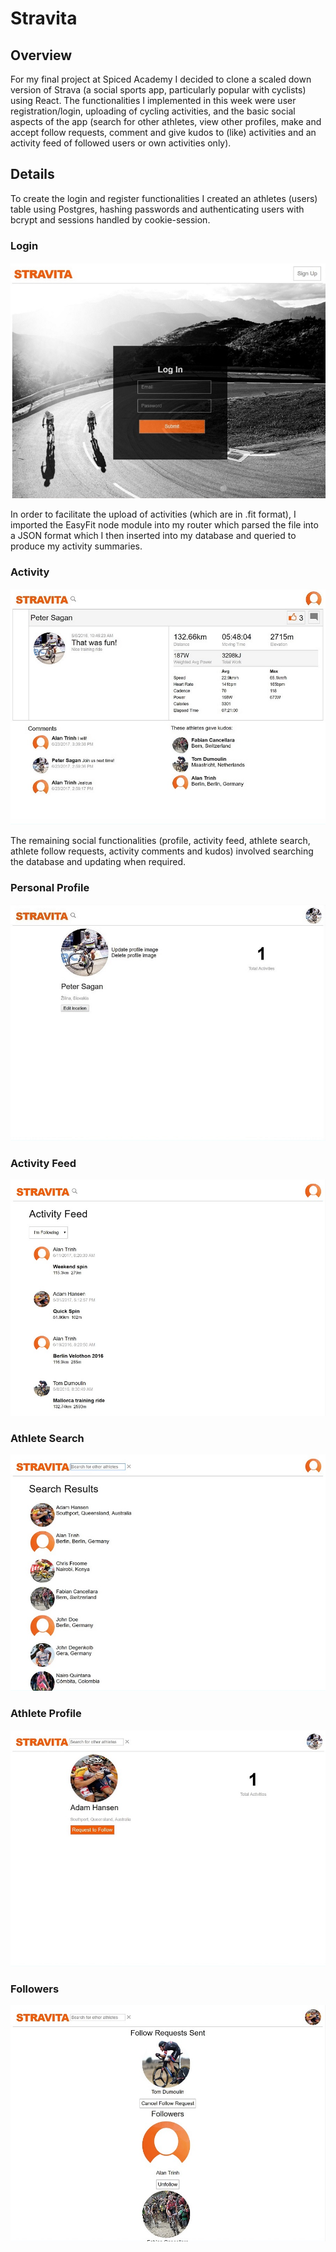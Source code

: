 
# Stravita

## Overview
For my final project at Spiced Academy I decided to clone a scaled down version of Strava (a social sports app, particularly popular with cyclists) using React.  The functionalities I implemented in this week were user registration/login, uploading of cycling activities, and the basic social aspects of the app (search for other athletes, view other profiles, make and accept follow requests, comment and give kudos to (like) activities and an activity feed of followed users or own activities only).

## Details
To create the login and register functionalities I created an athletes (users) table using Postgres, hashing passwords and authenticating users with bcrypt and sessions handled by cookie-session.

### Login
![Alt text](/public/images/screenshots/login.jpg?raw=true "Login")

In order to facilitate the upload of activities (which are in .fit format), I imported the EasyFit node module into my router which parsed the file into a JSON format which I then inserted into my database and queried to produce my activity summaries.

### Activity
![Alt text](/public/images/screenshots/activity.jpg?raw=true "Activity")

The remaining social functionalities (profile, activity feed, athlete search, athlete follow requests, activity comments and kudos) involved searching the database and updating when required.

### Personal Profile
![Alt text](/public/images/screenshots/profile.jpg?raw=true "Personal Profile")

### Activity Feed
![Alt text](/public/images/screenshots/activity_feed.jpg?raw=true "Activity Feed")

### Athlete Search
![Alt text](/public/images/screenshots/athlete_search.jpg?raw=true "Athlete Search")

### Athlete Profile
![Alt text](/public/images/screenshots/athlete.jpg?raw=true "Athlete Profile")

### Followers
![Alt text](/public/images/screenshots/followers.jpg?raw=true "Followers")
